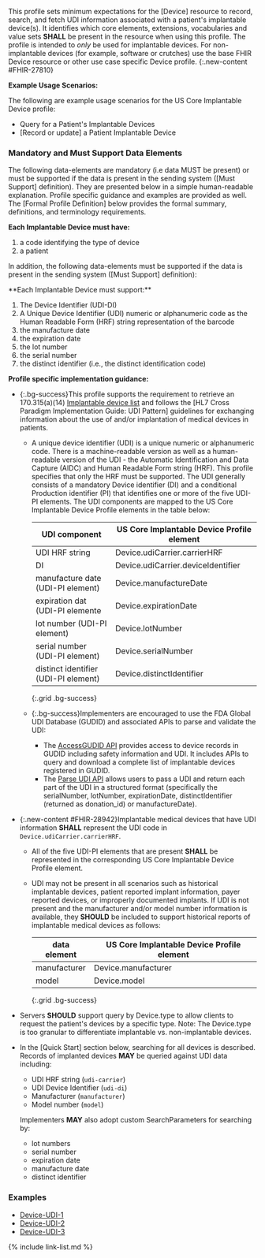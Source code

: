
﻿This profile sets minimum expectations for the [Device] resource to record, search, and fetch UDI information associated with a patient's implantable device(s). It identifies which core elements, extensions, vocabularies and value sets **SHALL** be present in the resource when using this profile.  The profile is intended to *only* be used for implantable devices.  For non-implantable devices (for example, software or crutches) use the base FHIR Device resource or other use case specific Device profile.
{:.new-content #FHIR-27810}

**Example Usage Scenarios:**

The following are example usage scenarios for the US Core Implantable Device profile:

-   Query for a Patient's Implantable Devices
-  [Record or update]  a Patient Implantable Device

### Mandatory and Must Support Data Elements

The following data-elements are mandatory (i.e data MUST be present) or must be supported if the data is present in the sending system ([Must Support] definition). They are presented below in a simple human-readable explanation.  Profile specific guidance and examples are provided as well.  The [Formal Profile Definition] below provides the  formal summary, definitions, and  terminology requirements.

<span class='bg-success' markdown='1'>**Each Implantable Device must have:**</span>

1.  a code identifying the type of device
1.  a patient

In addition, the following data-elements must be supported if the data is present in the sending system ([Must Support] definition):

<div class='new-content' markdown='1'>
**Each Implantable Device must support:**

1. The Device Identifier (UDI-DI)
1. A Unique Device Identifier (UDI) numeric or alphanumeric code as the Human Readable Form (HRF) string representation of the barcode
1. the manufacture date
1. the expiration date
1. the lot number
1. the serial number
1. the distinct identifier (i.e., the distinct identification code)
</div>

**Profile specific implementation guidance:**

- {:.bg-success}This profile supports the requirement to retrieve an 170.315(a)(14) [Implantable device list](https://www.healthit.gov/test-method/implantable-device-list) and follows the [HL7 Cross Paradigm Implementation Guide: UDI Pattern] guidelines for exchanging information about the use of and/or implantation of medical devices in patients.
  - A unique device identifier (UDI) is a unique numeric or alphanumeric code. There is a machine-readable version as well as a human-readable version of the UDI - the Automatic Identification and Data Capture (AIDC) and  Human Readable Form string (HRF). This profile specifies that only the HRF must be supported.  The UDI generally consists of a mandatory Device identifier (DI) and a conditional Production identifier (PI) that identifies one or more of the five UDI-PI elements.  The UDI components are mapped to the US Core Implantable Device Profile elements in the table below:

    |UDI component|US Core Implantable Device Profile element|
    |---|---|
    |UDI HRF string|Device.udiCarrier.carrierHRF|
    |DI|Device.udiCarrier.deviceIdentifier|
    |manufacture date (UDI-PI element)|Device.manufactureDate|
    |expiration dat (UDI-PI elemente|Device.expirationDate|
    |lot number (UDI-PI element)|Device.lotNumber|
    |serial number (UDI-PI element)|Device.serialNumber|
    |distinct identifier (UDI-PI element)|Device.distinctIdentifier|
    {:.grid .bg-success}

  -  {:.bg-success}Implementers are encouraged to use the FDA Global UDI Database (GUDID) and associated APIs to parse and validate the UDI:
      - The [AccessGUDID API](https://www.fda.gov/medical-devices/global-unique-device-identification-database-gudid/accessgudid-public) provides access to device records in GUDID including safety information and UDI. It includes APIs to query and download a complete list of implantable devices registered in GUDID.
     - The [Parse UDI API](https://accessgudid.nlm.nih.gov/resources/developers/parse_udi_api) allows users to pass a UDI and return each part of the UDI in a structured format (specifically the serialNumber, lotNumber, expirationDate, distinctIdentifier (returned as donation_id) or manufactureDate).

- {:.new-content #FHIR-28942}Implantable medical devices that have UDI information **SHALL** represent the UDI code in `Device.udiCarrier.carrierHRF`.
   - All of the five UDI-PI elements that are present **SHALL** be represented in the corresponding US Core Implantable Device Profile element.
   - UDI may not be present in all scenarios such as historical implantable devices, patient reported implant information, payer reported devices, or improperly documented implants. If UDI is not present and the manufacturer and/or model number information is available, they **SHOULD** be included to support historical reports of implantable medical devices as follows:

     |data element|US Core Implantable Device Profile element|
     |---|---|
     |manufacturer|Device.manufacturer|
     |model|Device.model|
     {:.grid .bg-success}

- Servers **SHOULD** support query by Device.type to allow clients to request the patient's devices by a specific type. Note: The Device.type is too granular to differentiate implantable vs. non-implantable devices.  
- In the [Quick Start] section below, searching for all devices is described. Records of implanted devices **MAY** be queried against UDI data including:

    - UDI HRF string (`udi-carrier`)
    - UDI Device Identifier (`udi-di`)
    - Manufacturer (`manufacturer`)
    - Model number (`model`)

  Implementers **MAY** also adopt custom SearchParameters for searching by:

    - lot numbers
    - serial number
    - expiration date
    - manufacture date
    - distinct identifier

### Examples

- [Device-UDI-1](Device-udi-1.html)
- [Device-UDI-2](Device-udi-2.html)
- [Device-UDI-3](Device-udi-3.html)

{% include link-list.md %}
